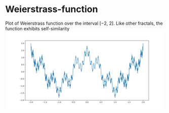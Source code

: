 # Weierstrass-function
Plot of Weierstrass function over the interval [−2, 2]. Like other fractals, the function exhibits self-similarity
![](Figure_1.svg)
